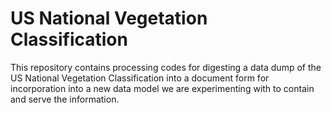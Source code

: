 # US National Vegetation Classification
This repository contains processing codes for digesting a data dump of the US National Vegetation Classification into a document form for incorporation into a new data model we are experimenting with to contain and serve the information.
